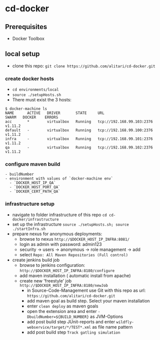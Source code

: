 # cd-docker
## Prerequisites
- Docker Toolbox

## local setup
- clone this repo: `git clone https://github.com/alitari/cd-docker.git`

### create docker hosts
- `cd environments/local`
- `source ./setupHosts.sh`
- There must exist the 3 hosts:
```
$ docker-machine ls
NAME      ACTIVE   DRIVER       STATE     URL                         SWARM   DOCKER    ERRORS
acc       *        virtualbox   Running   tcp://192.168.99.103:2376           v1.11.2
default   -        virtualbox   Running   tcp://192.168.99.100:2376           v1.11.2
infra     -        virtualbox   Running   tcp://192.168.99.101:2376           v1.11.2
qa        -        virtualbox   Running   tcp://192.168.99.102:2376           v1.11.2
```

### configure maven build
    - buildNumber
    - environment with values of `docker-machine env`
      - `DOCKER_HOST_IP_QA`
      - `DOCKER_HOST_PORT_QA`
      - `DOCKER_CERT_PATH_QA`
 
 


### infrastructure setup

- navigate to folder infrastructure of this repo `cd cd-docker/infrastructure`
- set up the infrastructure `source ./setupHosts.sh; source ./startInfra.sh`
- prepare nexus for anonymous deployments:
  - browse to nexus `http://$DOCKER_HOST_IP_INFRA:8081/`
  - login as admin with password: admin123
  - security -> users -> anonymous -> role management -> add
  - select `Repo: All Maven Repositories (Full control)`
- create jenkins build job
  - browse to jenkins configuration:  `http://$DOCKER_HOST_IP_INFRA:8180/configure`
  - add maven installation ( automatic install from apache)
  - create new 'freestyle' job `http://$DOCKER_HOST_IP_INFRA:8180/newJob`
    - in Source-Code-Management use Git with this repo as url: `https://github.com/alitari/cd-docker.git`
    - add maven goal as build step. Select your maven installation
    - enter `clean deploy` as maven goals 
    - open the extension area and enter `-DbuildNumber=${BUILD_NUMBER}` as JVM-Options
    - add post build step JUnit-reports and enter `wildfly-webservice/target/*/TEST*.xml` as file name pattern
    - add post build step `Track gatling simulation`
    





